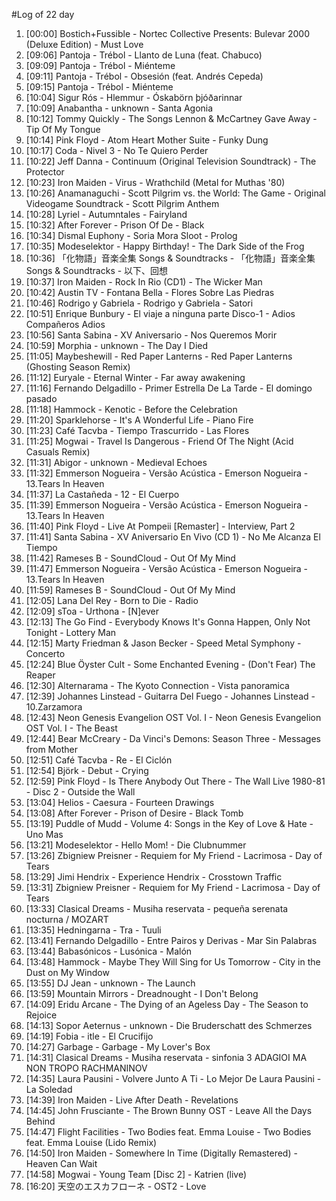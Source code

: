 #Log of 22 day

1. [00:00] Bostich+Fussible - Nortec Collective Presents: Bulevar 2000 (Deluxe Edition) - Must Love
1. [09:06] Pantoja - Trébol - Llanto de Luna (feat. Chabuco)
1. [09:09] Pantoja - Trébol - Miénteme
1. [09:11] Pantoja - Trébol - Obsesión (feat. Andrés Cepeda)
1. [09:15] Pantoja - Trébol - Miénteme
1. [10:04] Sigur Rós - Hlemmur - Óskabörn þjóðarinnar
1. [10:09] Anabantha - unknown - Santa Agonia
1. [10:12] Tommy Quickly - The Songs Lennon & McCartney Gave Away - Tip Of My Tongue
1. [10:14] Pink Floyd - Atom Heart Mother Suite - Funky Dung
1. [10:17] Coda - Nivel 3 - No Te Quiero Perder
1. [10:22] Jeff Danna - Continuum (Original Television Soundtrack) - The Protector
1. [10:23] Iron Maiden - Virus - Wrathchild (Metal for Muthas '80)
1. [10:26] Anamanaguchi - Scott Pilgrim vs. the World: The Game - Original Videogame Soundtrack - Scott Pilgrim Anthem
1. [10:28] Lyriel - Autumntales - Fairyland
1. [10:32] After Forever - Prison Of De - Black
1. [10:34] Dismal Euphony - Soria Mora Sloot - Prolog
1. [10:35] Modeselektor - Happy Birthday! - The Dark Side of the Frog
1. [10:36] 「化物語」音楽全集 Songs & Soundtracks - 「化物語」音楽全集 Songs & Soundtracks - 以下、回想
1. [10:37] Iron Maiden - Rock In Rio (CD1) - The Wicker Man
1. [10:42] Austin TV - Fontana Bella - Flores Sobre Las Piedras
1. [10:46] Rodrigo y Gabriela - Rodrigo y Gabriela - Satori
1. [10:51] Enrique Bunbury - El viaje a ninguna parte Disco-1 - Adios Compañeros Adios
1. [10:56] Santa Sabina - XV Aniversario - Nos Queremos Morir
1. [10:59] Morphia - unknown - The Day I Died
1. [11:05] Maybeshewill - Red Paper Lanterns - Red Paper Lanterns (Ghosting Season Remix)
1. [11:12] Euryale - Eternal Winter - Far away awakening
1. [11:16] Fernando Delgadillo - Primer Estrella De La Tarde - El domingo pasado
1. [11:18] Hammock - Kenotic - Before the Celebration
1. [11:20] Sparklehorse - It's A Wonderful Life - Piano Fire
1. [11:23] Café Tacvba - Tiempo Trascurrido - Las Flores
1. [11:25] Mogwai - Travel Is Dangerous - Friend Of The Night (Acid Casuals Remix)
1. [11:31] Abigor - unknown - Medieval Echoes
1. [11:32] Emmerson Nogueira - Versão Acústica - Emerson Nogueira - 13.Tears In Heaven
1. [11:37] La Castañeda - 12 - El Cuerpo
1. [11:39] Emmerson Nogueira - Versão Acústica - Emerson Nogueira - 13.Tears In Heaven
1. [11:40] Pink Floyd - Live At Pompeii [Remaster] - Interview, Part 2
1. [11:41] Santa Sabina - XV Aniversario En Vivo (CD 1) - No Me Alcanza El Tiempo
1. [11:42] Rameses B - SoundCloud - Out Of My Mind
1. [11:47] Emmerson Nogueira - Versão Acústica - Emerson Nogueira - 13.Tears In Heaven
1. [11:59] Rameses B - SoundCloud - Out Of My Mind
1. [12:05] Lana Del Rey - Born to Die - Radio
1. [12:09] sToa - Urthona - [N]ever
1. [12:13] The Go Find - Everybody Knows It's Gonna Happen, Only Not Tonight - Lottery Man
1. [12:15] Marty Friedman & Jason Becker - Speed Metal Symphony - Concerto
1. [12:24] Blue Öyster Cult - Some Enchanted Evening - (Don't Fear) The Reaper
1. [12:30] Alternarama - The Kyoto Connection - Vista panoramica
1. [12:39] Johannes Linstead - Guitarra Del Fuego - Johannes Linstead - 10.Zarzamora
1. [12:43] Neon Genesis Evangelion OST Vol. I - Neon Genesis Evangelion OST Vol. I - The Beast
1. [12:44] Bear McCreary - Da Vinci's Demons: Season Three - Messages from Mother
1. [12:51] Café Tacvba - Re - El Ciclón
1. [12:54] Björk - Debut - Crying
1. [12:59] Pink Floyd - Is There Anybody Out There - The Wall Live 1980-81 - Disc 2 - Outside the Wall
1. [13:04] Helios - Caesura - Fourteen Drawings
1. [13:08] After Forever - Prison of Desire - Black Tomb
1. [13:19] Puddle of Mudd - Volume 4: Songs in the Key of Love & Hate - Uno Mas
1. [13:21] Modeselektor - Hello Mom! - Die Clubnummer
1. [13:26] Zbigniew Preisner - Requiem for My Friend - Lacrimosa - Day of Tears
1. [13:29] Jimi Hendrix - Experience Hendrix - Crosstown Traffic
1. [13:31] Zbigniew Preisner - Requiem for My Friend - Lacrimosa - Day of Tears
1. [13:33] Clasical Dreams - Musiha reservata - pequeña serenata nocturna /  MOZART
1. [13:35] Hedningarna - Tra - Tuuli
1. [13:41] Fernando Delgadillo - Entre Pairos y Derivas - Mar Sin Palabras
1. [13:44] Babasónicos - Lusónica - Malón
1. [13:48] Hammock - Maybe They Will Sing for Us Tomorrow - City in the Dust on My Window
1. [13:55] DJ Jean - unknown - The Launch
1. [13:59] Mountain Mirrors - Dreadnought - I Don't Belong
1. [14:09] Eridu Arcane - The Dying of an Ageless Day - The Season to Rejoice
1. [14:13] Sopor Aeternus - unknown - Die Bruderschatt des Schmerzes
1. [14:19] Fobia - itle - El Crucifijo
1. [14:27] Garbage - Garbage - My Lover's Box
1. [14:31] Clasical Dreams - Musiha reservata - sinfonia 3 ADAGIOI MA NON TROPO RACHMANINOV
1. [14:35] Laura Pausini - Volvere Junto A Ti - Lo Mejor De Laura Pausini - La Soledad
1. [14:39] Iron Maiden - Live After Death - Revelations
1. [14:45] John Frusciante - The Brown Bunny OST - Leave All the Days Behind
1. [14:47] Flight Facilities - Two Bodies feat. Emma Louise - Two Bodies feat. Emma Louise (Lido Remix)
1. [14:50] Iron Maiden - Somewhere In Time (Digitally Remastered) - Heaven Can Wait
1. [14:58] Mogwai - Young Team [Disc 2] - Katrien (live)
1. [16:20] 天空のエスカフローネ - OST2 - Love
